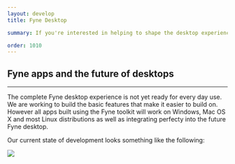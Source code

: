 ```yaml
---
layout: develop
title: Fyne Desktop

summary: If you're interested in helping to shape the desktop experience then you can follow our [desktop repository](https://github.com/fyne-io/desktop) and get involved.

order: 1010
---
```


## Fyne apps and the future of desktops

---

The complete Fyne desktop experience is not yet ready for every day use.
We are working to build the basic features that make it easier to build on.
However all apps built using the Fyne toolkit will work on Windows,
Mac OS X and most Linux distributions as well as integrating perfecty into the 
future Fyne desktop.

Our current state of development looks something like the following:

![](https://github.com/fyne-io/desktop/raw/develop/desktop-dark-current.png)

